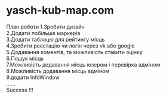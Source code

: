 # yasch-kub-map.com
План роботи
1.Зробити дизайн<br>
2.Додати побільше маркерів<br>
3.Додати таблицю для рейтингу місць<br>
4.Зробити реєстацію чи логін через vk або google<br>
5.Додавання коментів, та можливість ставити оцінку<br> 
6.Пошук місць<br>
7.Можливість додавання місць юзером і перевірка адміном<br>
8.Можливість додавання місць адміном<br>
9.додати InfoWindow<br>
......<br>
Success !!!<br>
